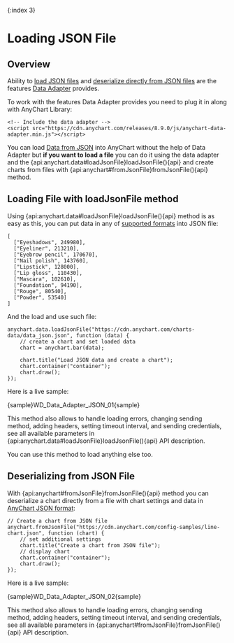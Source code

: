 {:index 3}
# Loading JSON File

## Overview

Ability to [load JSON files](#loading_file_with_loadjsonfile_method) and [deserialize directly from JSON files](#deserializing_from_json_file) are the features [Data Adapter](Overview) provides.

To work with the features Data Adapter provides you need to plug it in along with AnyChart Library:

```
<!-- Include the data adapter -->
<script src="https://cdn.anychart.com/releases/8.9.0/js/anychart-data-adapter.min.js"></script>
```

You can load [Data from JSON](../Data_From_JSON) into AnyChart without the help of Data Adapter but **if you want to load a file** you can do it using the data adapter and the {api:anychart.data#loadJsonFile}loadJsonFile(){api} and create charts from files with {api:anychart#fromJsonFile}fromJsonFile(){api} method.

## Loading File with loadJsonFile method

Using {api:anychart.data#loadJsonFile}loadJsonFile(){api} method is as easy as this, you can put data in any of [supported formats](../Supported_Data_Formats) into JSON file:

```
[
  ["Eyeshadows", 249980],
  ["Eyeliner", 213210],
  ["Eyebrow pencil", 170670],
  ["Nail polish", 143760],
  ["Lipstick", 128000],
  ["Lip gloss", 110430],
  ["Mascara", 102610],
  ["Foundation", 94190],
  ["Rouge", 80540],
  ["Powder", 53540]
]
```

And the load and use such file:

```
anychart.data.loadJsonFile("https://cdn.anychart.com/charts-data/data_json.json", function (data) {
	// create a chart and set loaded data
    chart = anychart.bar(data);

    chart.title("Load JSON data and create a chart");
    chart.container("container");
    chart.draw();
});
```

Here is a live sample:

{sample}WD\_Data\_Adapter\_JSON\_01{sample}

This method also allows to handle loading errors, changing sending method, adding headers, setting timeout interval, and sending credentials, see all available parameters in {api:anychart.data#loadJsonFile}loadJsonFile(){api} API description.

You can use this method to load anything else too.

## Deserializing from JSON File

With {api:anychart#fromJsonFile}fromJsonFile(){api} method you can deserialize a chart directly from a file with chart settings and data in [AnyChart JSON format](../Data_From_JSON):

```
// Create a chart from JSON file
anychart.fromJsonFile("https://cdn.anychart.com/config-samples/line-chart.json", function (chart) {
	// set additional settings
    chart.title("Create a chart from JSON file");
    // display chart
    chart.container("container");
    chart.draw();
});
```

Here is a live sample:

{sample}WD\_Data\_Adapter\_JSON\_02{sample}

This method also allows to handle loading errors, changing sending method, adding headers, setting timeout interval, and sending credentials, see all available parameters in {api:anychart#fromJsonFile}fromJsonFile(){api} API description.
